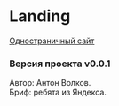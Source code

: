 # Landing
[Одностраничный сайт](https://antonvolkov71.github.io/1.-Landing/) 

### Версия проекта v0.0.1

Автор: Антон Волков.  
Бриф: ребята из Яндекса.
